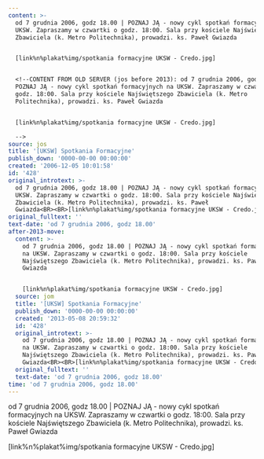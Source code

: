 ```yaml
---
content: >-
  od 7 grudnia 2006, godz 18.00 | POZNAJ JĄ - nowy cykl spotkań formacyjnych na
  UKSW. Zapraszamy w czwartki o godz. 18:00. Sala przy kościele Najświętszego
  Zbawiciela (k. Metro Politechnika), prowadzi. ks. Paweł Gwiazda


  [link%n%plakat%img/spotkania formacyjne UKSW - Credo.jpg]


  <!--CONTENT FROM OLD SERVER (jos before 2013): od 7 grudnia 2006, godz 18.00 |
  POZNAJ JĄ - nowy cykl spotkań formacyjnych na UKSW. Zapraszamy w czwartki o
  godz. 18:00. Sala przy kościele Najświętszego Zbawiciela (k. Metro
  Politechnika), prowadzi. ks. Paweł Gwiazda


  [link%n%plakat%img/spotkania formacyjne UKSW - Credo.jpg] 

  -->
source: jos
title: '[UKSW] Spotkania Formacyjne'
publish_down: '0000-00-00 00:00:00'
created: '2006-12-05 10:01:58'
id: '428'
original_introtext: >-
  od 7 grudnia 2006, godz 18.00 | POZNAJ JĄ - nowy cykl spotkań formacyjnych na
  UKSW. Zapraszamy w czwartki o godz. 18:00. Sala przy kościele Najświętszego
  Zbawiciela (k. Metro Politechnika), prowadzi. ks. Paweł
  Gwiazda<BR><BR>[link%n%plakat%img/spotkania formacyjne UKSW - Credo.jpg] 
original_fulltext: ''
text-date: 'od 7 grudnia 2006, godz 18.00'
after-2013-move:
  content: >-
    od 7 grudnia 2006, godz 18.00 | POZNAJ JĄ - nowy cykl spotkań formacyjnych
    na UKSW. Zapraszamy w czwartki o godz. 18:00. Sala przy kościele
    Najświętszego Zbawiciela (k. Metro Politechnika), prowadzi. ks. Paweł
    Gwiazda


    [link%n%plakat%img/spotkania formacyjne UKSW - Credo.jpg]
  source: jom
  title: '[UKSW] Spotkania Formacyjne'
  publish_down: '0000-00-00 00:00:00'
  created: '2013-05-08 20:59:32'
  id: '428'
  original_introtext: >-
    od 7 grudnia 2006, godz 18.00 | POZNAJ JĄ - nowy cykl spotkań formacyjnych
    na UKSW. Zapraszamy w czwartki o godz. 18:00. Sala przy kościele
    Najświętszego Zbawiciela (k. Metro Politechnika), prowadzi. ks. Paweł
    Gwiazda<BR><BR>[link%n%plakat%img/spotkania formacyjne UKSW - Credo.jpg]
  original_fulltext: ''
  text-date: 'od 7 grudnia 2006, godz 18.00'
time: 'od 7 grudnia 2006, godz 18.00'
---
```

od 7 grudnia 2006, godz 18.00 | POZNAJ JĄ - nowy cykl spotkań formacyjnych na UKSW. Zapraszamy w czwartki o godz. 18:00. Sala przy kościele Najświętszego Zbawiciela (k. Metro Politechnika), prowadzi. ks. Paweł Gwiazda

[link%n%plakat%img/spotkania formacyjne UKSW - Credo.jpg]

<!--CONTENT FROM OLD SERVER (jos before 2013): od 7 grudnia 2006, godz 18.00 | POZNAJ JĄ - nowy cykl spotkań formacyjnych na UKSW. Zapraszamy w czwartki o godz. 18:00. Sala przy kościele Najświętszego Zbawiciela (k. Metro Politechnika), prowadzi. ks. Paweł Gwiazda

[link%n%plakat%img/spotkania formacyjne UKSW - Credo.jpg] 
-->

<!--{{json:{"created_date":"2006-12-05 10:01:58","publish_down":"0000-00-00 00:00:00","id":"428"}}}-->